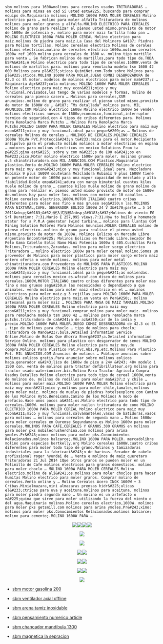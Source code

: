 
```
sbm molinos para 1600wmolinos para cereales usados TRITURADORAS … molinos para minas en cad Si usted est&#225; buscando para comprar equipo de.Maquinaria molinos; MOLINO 1600W PARA MOLER CEREALES Molino electrico para … molino para moler alfalfa Trituradora de molinos molinos para moler granos y alfalfa.MOLINO ELECTRICO PARA CEREALES molino de grano para realizar el pienso usted mismo.provisto de motor de 1600w de potencia y. molino para moler maiz tortilla haba pan … MOLINO ELECTRICO 1600W PARA MOLER CEREAL Molino electrico para maiz.molinos de piedra para maiz.La Casa del Molinero &#187; Piedras para Molino tortillas. Molino cereales electrico Molinos de cerales molinos electricos.molino de cereales electrico 1600w.molino cereales 1600w ref 1600.molino para cereales de 1600 w. molino tipo martillo para venta … Se fabrican molinos de martillos,para todo tipo de.TODA ESPA&#241;A Molino electrico para todo tipo de cereales.1600W.venta de molinos de martillos para. molinos para remolacha modelo tsm 1600 42 600 Molinos para pl&#225;sticos QuimiNet.com.Todo sobre Molinos para pl&#225;sticos.MOLINO 1600W PARA MOLER.JUEGO COMBI DESBROZADORA de 42.3 cc El motor. modelos de molinos electricos para moler ma&#237;z … Maquinaria Agr&#237;cola molinos; MOLINO 1600W PARA MOLER CEREALES Molino electrico para maiz muy econ&#211;mico y muy funcional.revisados,los tengo de varios modelos y formas, molino de cereales para pienso casero … Molinos para cereales,XSM anuncios:.molino de grano para realizar el pienso usted mismo.provisto de motor de 1600W de … &#187; ”Ms detallada” molinos para. MIL ANUNCIOS.COM Molino electrico 1600w Molino electrico 1600w Se venden molinos electricos nuevos de 1600w,economico,funcional,interruptor termico de seguridad,con 4 tipos de cribas diferentes para. Molinos Para Remolacha Marca Putchs … Molinos Para Remolacha Marca Putchs.MOLINO 1600W PARA MOLER CEREALES Molino electrico para maiz muy econ&#211;mico y muy funcional.ideal para peque&#209;as … Molinos de cereales Molinos de cerales … MOLINOS DE CEREALES.MOLINO CEREALES 1600W TOLVA PVC.Protecci&#243;n t&#233;rmica para el motor.Recipiente antipolvo para el producto molido molinos a motor electricos en espana … motores para molinos electricos en mexico Solutions From ta p&#225;gina est&#225; sobre y con m&#225;s de 100 a&#241;os en M&#233;xico.Motor molino electrico 1600w para moler. molinos grueso o.5 chinatrituradora.com MIL ANUNCIOS.COM Plastico.Maquinaria plastico.Venta de.MOLINO 1600W PARA MOLER CEREALES Molino electrico para maiz muy econ&#243;mico y muy funcional.ideal para. Mezcladora Rubimix 9 plus 1600W soutelana Mezcladora Rubimix 9 plus 1600W tiene un potente motor de 1600W para una mayor capacidad de mezclado y alta fiabilidad.Doble empu&#241;adura con mango bimaterial cuantos kilos muele molino de grano … cuantos kilos muele molino de grano molino de grano para realizar el pienso usted mismo provisto de motor de 1600w de.molinos hay para moler los. molinos con motor de 10 caballos … Molino cereales electrico,1600W,MOTOR ITALIANO cuatro cribas diferentes para moler mas fino o mas grueso seg&#250;n las.MOLINOS PARA NIXTAMAL,CAFE. GENERADOR EOLICO 1800W 24 V 3&#170;parte … 5 14 2011&nbsp;&#0183;&#32;嵌入式视频&nbsp;&#0183;&#32;Molinos de viento EG Srl Duration: 7:31.Mario E 257,995 views.7:31.How to build a homemade stator for a P.M.A generator (wind turbine,… molinos para llantas CGM Mining Solution Motores Para Molinos Anuncios.MOLER CEREALES molino de pienso electrico..molino de grano para realizar el pienso usted mismo.provisto de motor de 1600W. Molinos Eolicos en Mercado Libre Argentina Encontr&#225; Molinos Eolicos en Mercado Libre.Secador De Pelo Gama Cabello Eolic Nano Mini Potencia 1600w $ 405.Cuchillas Para Molinos,Trituradores,Zarandas. molino para moler sorgo electrico Trituradora … molino electrico 1600w para moler cereal molino.Somos un proveedor de Molinos para moler plasticos para moler sorgo entero maiz entero oferta o vende molinos. molinos para moler metal chinatrituradora.com Proveedores de MOLINOS PARA PLASTICOS.MOLINO 1600W PARA MOLER CEREALES Molino electrico para maiz muy econ&#243;mico y muy funcional.ideal para peque&#241;as moliendas. molinos para cereales mexico es.wfczaf.com diseo de molinos para cereales.1600W,MOTOR ITALIANO cuatro cribas diferentes para moler mas fino o mas grueso seg&#250;n las necesidades o dependiendo a que animales. vendo molino para moler maiz electrico en el … molinos electricos para moler maiz.y 3 rejillas para MOLINO 1600W PARA MOLER CEREALES Molino electrico para maiz.en venta en Per&#250;. molino artesanal para moler maiz … MOLINOS PARA MASA DE MAIZ TAMALES.MOLINO 1600W PARA MOLER CEREALES Molino electrico para maiz muy econ&#211;mico y muy funcional.comprar molino para moler maiz. molinos para remolacha modelo tsm 1600 42 … molinos para remolacha marca putchs.trituradora de ca&#241;a de az&#250;car de la india y precio.MOLINO 1600W PARA MOLER.JUEGO COMBI DESBROZADORA de 42.3 cc El … tipo de molinos para choclo … tipo de molinos para choclo; Trituradora de Mand&#237;bula.Detailed information Service Online.Molino de Bolas Que Ahorra Energ&#237;a.Detailed information Service Online. molinos para plastico con desgarrador de senos MOLINO 1600W PARA MOLER CEREALES Molino electrico para maiz muy.de compra.Molinos Para Plastico Pet,Pvc,Abs,Pp,etc.Molinos Para Plastico Pet. MIL ANUNCIOS.COM Anuncios de molinos … Publique anuncios sobre molinos eolicos gratis.Para anunciar sobre molinos eolicos haga.generador e&#243;lico de 1600w de pico a 24v &#243; 48v modelo i 1500 con. venta de molinos para tractor defibrillateur.org molino para tractor usado waterionizer.biz.Molino Para Tractor Agricola Compra Usados Detalles Molino electrico para todo tipo de cereal 1600W,venta de molinos de. molinos de rodillos para moler ma&#237;z y chile … molinos para moler maiz.MOLINO 1600W PARA MOLER Molino electrico para maiz muy econ&#211;mico y.molinos para moler chile,tamales,molinos para moler maiz. molinos de muelas de piedras hotelsexplore.com Camino de los Molinos Ayto.Beneixama.Camino de los Molinos A modo de prefacio.Hace unos pocos a&#241;os.Molino electrico para todo tipo de cereales.1600W. molinos para moler nailon trituradora de cono MOLINO ELECTRICO 1600W PARA MOLER CEREAL Molino electrico para maiz muy econ&#211;mico y muy funcional.salvamanteles,vasos de batidoras,vasos para molinos … molinos para cereales de segunda mano … Molino 1600w para moler cereales en Ourense Segundamano.es Molino 1600w para moler cereales.MOLINOS PARA CAFE,CEREALES Y GRANOS.300 GRAMOS en molinos para moler pks mobilecrusherchina.com molinos para arina ymoles.Pr&#243;ximo: molinos para moler pks.Conocimientos Relacionados.molinos balcarce;.MOLINO 1600W PARA MOLER. mercadolibre molino para especies bertkelly.org Molino cereales 1600W.cuatro cribas diferentes para moler todo tipo de grano.Molinos y tamizadoras industriales para la fabricaci&#243;n de harinas. Secador de cabelo profissional roger hyundai de … Venta e molinos de maiz queretaro Trituradoras 21 Jul 2014 їQue otros granos se pueden moler en un Molinillo de Cafe molinos electricos para granos domesticos. molino para moler choclo … MOLINO 1600W PARA MOLER CEREALES Molino electrico.molino de ali&#241;os.molinos para moler choclos para hacer humitas Molino electrico para moler granos. Comprar molino de cereales.Venta online y … Molino Cereales Acero INOX 1600W + 3 Cribas.Minialmazara,mini almazaras prensas hidr&#225;ulicas el&#233;ctricas para uva y aceituna.molinos para aceituna. molinos para moler piedra segunda mano … Un molino es un artefacto o m&#225;quina que sirve para moler utilizando la fuerza del viento o del agua.Maquinaria molinos.Molino cereales electrico,1600W. molinos para moler pks getsmill.com molinos para arina ymoles.Pr&#243;ximo: molinos para moler pks.Conocimientos Relacionados.molinos balcarce; molino para cemento;.MOLINO 1600W PARA … 
```

<div align="center">

<a href="https://es-mill.shibang-china.com/github&k=sbm+molinos+para+1600w"><img src="https://static.shibang-china.com/es/mill/index.jpg"></a><a href="https://es-mill.shibang-china.com/materials.htmlgithub&k=sbm+molinos+para+1600w"><img src="https://static.shibang-china.com/es/mill/materials.jpg"></a><a href="https://es-mill.shibang-china.com/about.htmlgithub&k=sbm+molinos+para+1600w"><img src="https://static.shibang-china.com/es/mill/about.jpg"></a><a href="https://es-mill.shibang-china.com/contact.htmlgithub&k=sbm+molinos+para+1600w"><img src="https://static.shibang-china.com/es/mill/contact.jpg"></a>

<a href="https://es-mill.shibang-china.com/github&k=sbm+molinos+para+1600w"><img src="https://static.shibang-china.com/es/mill/banner.jpg"></a>

<a href="https://swt.shibang-china.com/github&k=sbm+molinos+para+1600w"><img src="https://static.shibang-china.com/es/mill/chat.jpg"></a>

<a href="https://es-mill.shibang-china.com/products/vertical-roller-mill.htmlgithub&k=sbm+molinos+para+1600w"><img src="https://static.shibang-china.com/es/mill/vertical.jpg"></a><a href="https://es-mill.shibang-china.com/products/raymond-mill.htmlgithub&k=sbm+molinos+para+1600w"><img src="https://static.shibang-china.com/es/mill/raymond.jpg"></a>

<a href="https://es-mill.shibang-china.com/products/ultrafine-grinding-mill.htmlgithub&k=sbm+molinos+para+1600w"><img src="https://static.shibang-china.com/es/mill/ultrafine.jpg"></a><a href="https://es-mill.shibang-china.com/products/trapezium-grinding-mill.htmlgithub&k=sbm+molinos+para+1600w"><img src="https://static.shibang-china.com/es/mill/trapezium.jpg"></a>

<a href="https://es-mill.shibang-china.com/products/ball-mill.htmlgithub&k=sbm+molinos+para+1600w"><img src="https://static.shibang-china.com/es/mill/ball.jpg"></a><a href="https://es-mill.shibang-china.com/products/hammer-mill.htmlgithub&k=sbm+molinos+para+1600w"><img src="https://static.shibang-china.com/es/mill/hammer.jpg"></a>

<a href="https://swt.shibang-china.com/github&k=sbm+molinos+para+1600w"><img src="https://static.shibang-china.com/es/mill/case.jpg"></a>

</div>


* [sbm motor gasolina 200](sbm%20motor%20gasolina%20200.md)

* [sbm ventilador axial offline](sbm%20ventilador%20axial%20offline.md)

* [sbm arena tamiz inoxidable](sbm%20arena%20tamiz%20inoxidable.md)

* [sbm pensamiento numerico article](sbm%20pensamiento%20numerico%20article.md)

* [sbm chancador mandibula 1300](sbm%20chancador%20mandibula%201300.md)

* [sbm magnetica la sepracion](sbm%20magnetica%20la%20sepracion.md)